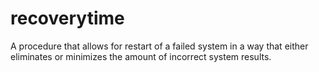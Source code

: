 # recoverytime
A procedure that allows for restart of a failed system in a way that either eliminates or minimizes the amount of incorrect system results. 
